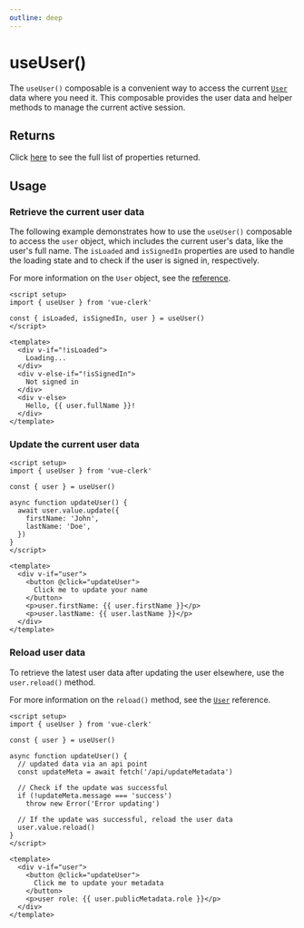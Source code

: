 ```yaml
---
outline: deep
---
```


# useUser()

The `useUser()` composable is a convenient way to access the current [`User`](https://clerk.com/docs/references/javascript/user/user) data where you need it. This composable provides the user data and helper methods to manage the current active session.

## Returns

Click [here](https://clerk.com/docs/references/react/use-user#use-user-returns) to see the full list of properties returned.

## Usage

### Retrieve the current user data

The following example demonstrates how to use the `useUser()` composable to access the `user` object, which includes the current user's data, like the user's full name. The `isLoaded` and `isSignedIn` properties are used to handle the loading state and to check if the user is signed in, respectively.

For more information on the `User` object, see the [reference](https://clerk.com/docs/references/javascript/user/user).

```vue
<script setup>
import { useUser } from 'vue-clerk'

const { isLoaded, isSignedIn, user } = useUser()
</script>

<template>
  <div v-if="!isLoaded">
    Loading...
  </div>
  <div v-else-if="!isSignedIn">
    Not signed in
  </div>
  <div v-else>
    Hello, {{ user.fullName }}!
  </div>
</template>
```

### Update the current user data

```vue
<script setup>
import { useUser } from 'vue-clerk'

const { user } = useUser()

async function updateUser() {
  await user.value.update({
    firstName: 'John',
    lastName: 'Doe',
  })
}
</script>

<template>
  <div v-if="user">
    <button @click="updateUser">
      Click me to update your name
    </button>
    <p>user.firstName: {{ user.firstName }}</p>
    <p>user.lastName: {{ user.lastName }}</p>
  </div>
</template>
```

### Reload user data

To retrieve the latest user data after updating the user elsewhere, use the `user.reload()` method.

For more information on the `reload()` method, see the [`User`](https://clerk.com/docs/references/javascript/user/user#reload) reference.

```vue
<script setup>
import { useUser } from 'vue-clerk'

const { user } = useUser()

async function updateUser() {
  // updated data via an api point
  const updateMeta = await fetch('/api/updateMetadata')

  // Check if the update was successful
  if (!updateMeta.message === 'success')
    throw new Error('Error updating')

  // If the update was successful, reload the user data
  user.value.reload()
}
</script>

<template>
  <div v-if="user">
    <button @click="updateUser">
      Click me to update your metadata
    </button>
    <p>user role: {{ user.publicMetadata.role }}</p>
  </div>
</template>
```
